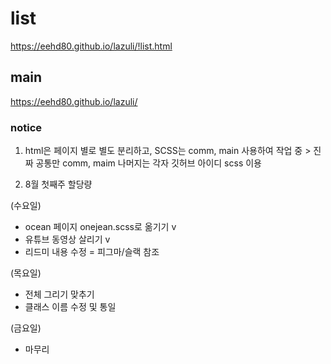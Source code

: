 # list

https://eehd80.github.io/lazuli/!list.html

## main

https://eehd80.github.io/lazuli/

### notice

1. html은 페이지 별로 별도 분리하고, SCSS는 comm, main 사용하여 작업 중 > 진짜 공통만 comm, maim 나머지는 각자 깃허브 아이디 scss 이용

2. 8월 첫째주 할당량

(수요일)

- ocean 페이지 onejean.scss로 옮기기 v
- 유튜브 동영상 살리기 v
- 리드미 내용 수정 = 피그마/슬랙 참조

(목요일)

- 전체 그리기 맞추기
- 클래스 이름 수정 및 통일

(금요일)

- 마무리
